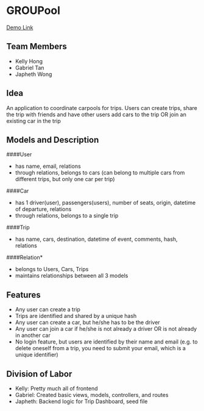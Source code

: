# GROUPool
[Demo Link](http://www.google.com)

## Team Members
- Kelly Hong
- Gabriel Tan
- Japheth Wong

## Idea 

An application to coordinate carpools for trips. Users can create trips, share the trip with friends and have other users add cars to the trip OR join an existing car in the trip

## Models and Description

####User
- has name, email, relations
- through relations, belongs to cars (can belong to multiple cars from different trips, but only one car per trip)

####Car
- has 1 driver(user), passengers(users), number of seats, origin, datetime of departure, relations
- through relations, belongs to a single trip 

####Trip
- has name, cars, destination, datetime of event, comments, hash, relations

####Relation*
- belongs to Users, Cars, Trips
- maintains relationships between all 3 models

## Features
- Any user can create a trip
- Trips are identified and shared by a unique hash
- Any user can create a car, but he/she has to be the driver
- Any user can join a car if he/she is not already a driver OR is not already in another car
- No login feature, but users are identified by their name and email (e.g. to delete oneself from a trip, you need to submit your email, which is a unique identifier)

## Division of Labor
- Kelly: Pretty much all of frontend 
- Gabriel: Created basic views, models, controllers, and routes
- Japheth: Backend logic for Trip Dashboard, seed file